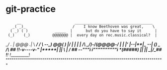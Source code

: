 # git-practice
         __                        ___________________________________
       _( _)_                     /    I know Beethoven was great,    \
      ( _) ( )            _____  |      but do you have to say it      |
     (_)    (_)          @@@@@@@ |  every day on rec.music.classical?  |
   __/     . |          @@@  .|_  \ __________________________________/
 /    \  --\_) _________@@(    _) |/                  | |         |
|   /\  \__/)-/_______(@@@@__-/                       | |        |'
|--|**|\__ --|        (___)   \___ /\  ##             !_!-v----v-"
|*****|__ |____________| \    |  /    \##    __--"""i i""""""""""i
 \*(#####)  ||      ||    \___|____/\__##   !_______! !__________!
""""""""""""""""""""""""""""""""""""""""""""""""""""""""""""""""""""""""""""""
